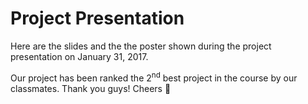 # Project Presentation

Here are the slides and the the poster shown during the project presentation on January 31, 2017. <br>

Our project has been ranked the 2<sup>nd</sup> best project in the course by our classmates. Thank you guys! Cheers :beers:
